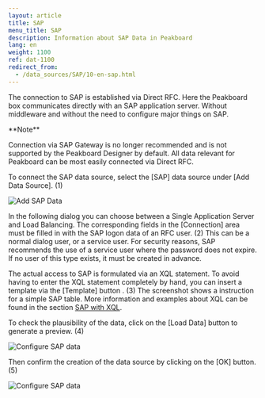 ```yaml
---
layout: article
title: SAP
menu_title: SAP
description: Information about SAP Data in Peakboard
lang: en
weight: 1100
ref: dat-1100
redirect_from:
  - /data_sources/SAP/10-en-sap.html
---
```

The connection to SAP is established via Direct RFC. 
Here the Peakboard box communicates directly with an SAP application server. 
Without middleware and without the need to configure major things on SAP. 

<div class="box-tip" markdown="1">**Note**

Connection via SAP Gateway is no longer recommended and is not supported by the Peakboard Designer by default.
All data relevant for Peakboard can be most easily connected via Direct RFC.
</div>

To connect the SAP data source, select the [SAP] data source under [Add Data Source]. (1)

![Add SAP Data](/assets/images/data-sources/sap/en_SAP-add.png)

In the following dialog you can choose between a Single Application Server and Load Balancing.
The corresponding fields in the [Connection] area must be filled in with the SAP logon data of an RFC user. (2) This can be a normal dialog user, or a service user. For security reasons, SAP recommends the use of a service user where the password does not expire. If no user of this type exists, it must be created in advance.

The actual access to SAP is formulated via an XQL statement.
To avoid having to enter the XQL statement completely by hand, you can insert a template via the [Template] button . (3)
The screenshot shows a instruction for a simple SAP table. More information and examples about XQL can be found in the section [SAP with XQL](/data_sources/SAP/en-xql.html).

To check the plausibility of the data, click on the [Load Data] button to generate a preview. (4)

![Configure SAP data](/assets/images/data-sources/sap/en_SAP-config-01.png)

Then confirm the creation of the data source by clicking on the [OK] button. (5)

![Configure SAP data](/assets/images/data-sources/sap/en_SAP-config-02.png)
